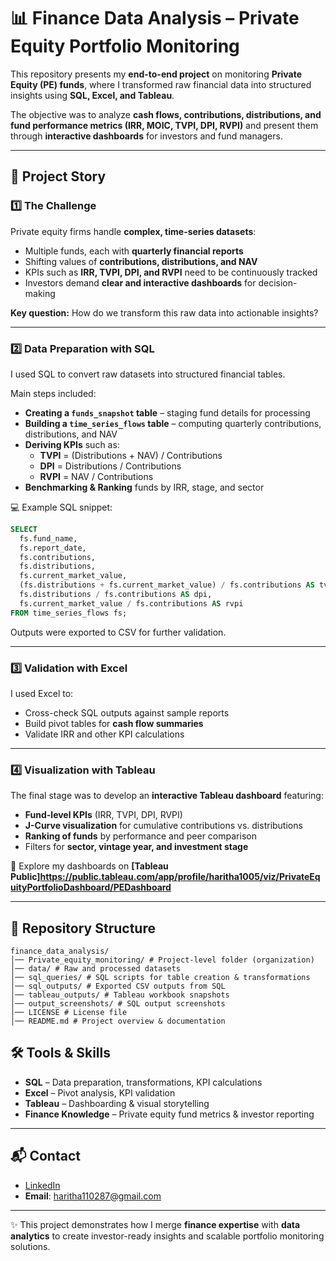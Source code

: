 # 📊 Finance Data Analysis – Private Equity Portfolio Monitoring  

This repository presents my **end-to-end project** on monitoring **Private Equity (PE) funds**, where I transformed raw financial data into structured insights using **SQL, Excel, and Tableau**.  

The objective was to analyze **cash flows, contributions, distributions, and fund performance metrics (IRR, MOIC, TVPI, DPI, RVPI)** and present them through **interactive dashboards** for investors and fund managers.  

---

## 🚀 Project Story  

### 1️⃣ The Challenge  
Private equity firms handle **complex, time-series datasets**:  
- Multiple funds, each with **quarterly financial reports**  
- Shifting values of **contributions, distributions, and NAV**  
- KPIs such as **IRR, TVPI, DPI, and RVPI** need to be continuously tracked  
- Investors demand **clear and interactive dashboards** for decision-making  

**Key question:** How do we transform this raw data into actionable insights?  

---

### 2️⃣ Data Preparation with SQL  
I used SQL to convert raw datasets into structured financial tables.  

Main steps included:  
- **Creating a `funds_snapshot` table** – staging fund details for processing  
- **Building a `time_series_flows` table** – computing quarterly contributions, distributions, and NAV  
- **Deriving KPIs** such as:  
  - **TVPI** = (Distributions + NAV) / Contributions  
  - **DPI** = Distributions / Contributions  
  - **RVPI** = NAV / Contributions  
- **Benchmarking & Ranking** funds by IRR, stage, and sector  

💻 Example SQL snippet:  
```sql
SELECT
  fs.fund_name,
  fs.report_date,
  fs.contributions,
  fs.distributions,
  fs.current_market_value,
  (fs.distributions + fs.current_market_value) / fs.contributions AS tvpi,
  fs.distributions / fs.contributions AS dpi,
  fs.current_market_value / fs.contributions AS rvpi
FROM time_series_flows fs;
````

Outputs were exported to CSV for further validation.

---

### 3️⃣ Validation with Excel

I used Excel to:

* Cross-check SQL outputs against sample reports
* Build pivot tables for **cash flow summaries**
* Validate IRR and other KPI calculations

---

### 4️⃣ Visualization with Tableau

The final stage was to develop an **interactive Tableau dashboard** featuring:

* **Fund-level KPIs** (IRR, TVPI, DPI, RVPI)
* **J-Curve visualization** for cumulative contributions vs. distributions
* **Ranking of funds** by performance and peer comparison
* Filters for **sector, vintage year, and investment stage**

🔗 Explore my dashboards on **[Tableau Public]https://public.tableau.com/app/profile/haritha1005/viz/PrivateEquityPortfolioDashboard/PEDashboard**

---

## 📁 Repository Structure

```
finance_data_analysis/
│── Private_equity_monitoring/ # Project-level folder (organization)
│── data/ # Raw and processed datasets
│── sql_queries/ # SQL scripts for table creation & transformations
│── sql_outputs/ # Exported CSV outputs from SQL
│── tableau_outputs/ # Tableau workbook snapshots
│── output_screenshots/ # SQL output screenshots
│── LICENSE # License file
│── README.md # Project overview & documentation

```

## 🛠 Tools & Skills

* **SQL** – Data preparation, transformations, KPI calculations
* **Excel** – Pivot analysis, KPI validation
* **Tableau** – Dashboarding & visual storytelling
* **Finance Knowledge** – Private equity fund metrics & investor reporting

---

## 📬 Contact

* [LinkedIn](https://www.linkedin.com/in/haritha1005/)
* **Email**: [haritha110287@gmail.com](mailto:haritha110287@gmail.com)

---

✨ This project demonstrates how I merge **finance expertise** with **data analytics** to create investor-ready insights and scalable portfolio monitoring solutions.

```

